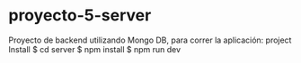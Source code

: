 # proyecto-5-server

Proyecto de backend utilizando Mongo DB, para correr la aplicación:
project Install $ cd server $ npm install $ npm run dev

